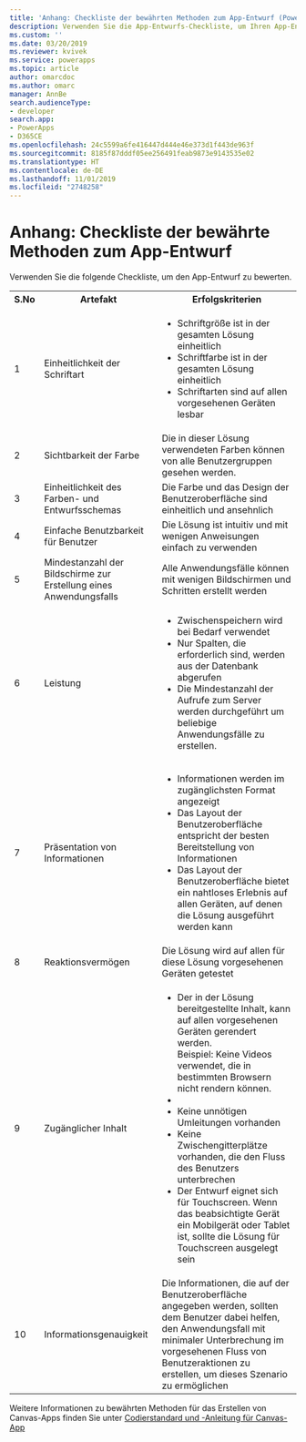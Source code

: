 ```yaml
---
title: 'Anhang: Checkliste der bewährten Methoden zum App-Entwurf (PowerApps) | Microsoft-Dokumentation'
description: Verwenden Sie die App-Entwurfs-Checkliste, um Ihren App-Entwurf in PowerApps zu bewerten.
ms.custom: ''
ms.date: 03/20/2019
ms.reviewer: kvivek
ms.service: powerapps
ms.topic: article
author: omarcdoc
ms.author: omarc
manager: AnnBe
search.audienceType:
- developer
search.app:
- PowerApps
- D365CE
ms.openlocfilehash: 24c5599a6fe416447d444e46e373d1f443de963f
ms.sourcegitcommit: 8185f87dddf05ee256491feab9873e9143535e02
ms.translationtype: HT
ms.contentlocale: de-DE
ms.lasthandoff: 11/01/2019
ms.locfileid: "2748258"
---
```

# <a name="appendix-app-design-best-practices-checklist"></a>Anhang: Checkliste der bewährte Methoden zum App-Entwurf

Verwenden Sie die folgende Checkliste, um den App-Entwurf zu bewerten. 

<table>
<tbody>
<tr>
<th>S.No</th>
<th>Artefakt</th>
<th>Erfolgskriterien</th>
</tr>
<tr>
<td>1</td>
<td>Einheitlichkeit der Schriftart</td>
<td><ul>
<li>Schriftgröße ist in der gesamten Lösung einheitlich</li>
<li>Schriftfarbe ist in der gesamten Lösung einheitlich</li>
<li>Schriftarten sind auf allen vorgesehenen Geräten lesbar</li>
</ul>
</td>
</tr>
<tr>
<td>2</td>
<td>Sichtbarkeit der Farbe</td>
<td>Die in dieser Lösung verwendeten Farben können von alle Benutzergruppen gesehen werden.</td>
</tr>
<tr>
<td>3</td>
<td> Einheitlichkeit des Farben- und Entwurfsschemas </td>
<td>Die Farbe und das Design der Benutzeroberfläche sind einheitlich und ansehnlich</td>
</tr>
<tr>
<td>4</td>
<td>Einfache Benutzbarkeit für Benutzer</td>
<td>Die Lösung ist intuitiv und mit wenigen Anweisungen einfach zu verwenden</td>
</tr>
<tr>
<td>5</td>
<td>Mindestanzahl der Bildschirme zur Erstellung eines Anwendungsfalls</td>
<td>Alle Anwendungsfälle können mit wenigen Bildschirmen und Schritten erstellt werden</td>
</tr>
<tr>
<td>6</td>
<td>Leistung</td>
<td>
<ul>
<li>Zwischenspeichern wird bei Bedarf verwendet</li>
<li>Nur Spalten, die erforderlich sind, werden aus der Datenbank abgerufen</li>
<li>Die Mindestanzahl der Aufrufe zum Server werden durchgeführt um beliebige</li>
Anwendungsfälle zu erstellen.
</ul>
</td>
</tr>
<tr>
<td>7</td>
<td>Präsentation von Informationen</td>
<td>
<ul>
<li>Informationen werden im zugänglichsten Format angezeigt</li>
<li>Das Layout der Benutzeroberfläche entspricht der besten Bereitstellung von Informationen</li>
<li>Das Layout der Benutzeroberfläche bietet ein nahtloses Erlebnis auf allen Geräten, auf denen die Lösung ausgeführt werden kann</li>
</ul>
</td>
</tr>
<tr>
<td>8</td>
<td>Reaktionsvermögen</td>
<td>Die Lösung wird auf allen für diese Lösung vorgesehenen Geräten getestet</td>
</tr>
<tr>
<td>9</td>
<td>Zugänglicher Inhalt</td>
<td>
<ul>
<li>Der in der Lösung bereitgestellte Inhalt, kann auf allen vorgesehenen Geräten gerendert werden.<br/>Beispiel: Keine Videos verwendet, die in bestimmten Browsern nicht rendern können.<li>
<li>Keine unnötigen Umleitungen vorhanden</li>
<li>Keine Zwischengitterplätze vorhanden, die den Fluss des Benutzers unterbrechen</li>
<li>Der Entwurf eignet sich für Touchscreen. Wenn das beabsichtigte Gerät ein Mobilgerät oder Tablet ist, sollte die Lösung für Touchscreen ausgelegt sein</li>
</ul>
</td>
</tr>
<tr>
<td>10</td>
<td>Informationsgenauigkeit</td>
<td>Die Informationen, die auf der Benutzeroberfläche angegeben werden, sollten dem Benutzer dabei helfen, den Anwendungsfall mit minimaler Unterbrechung im vorgesehenen Fluss von Benutzeraktionen zu erstellen, um dieses Szenario zu ermöglichen</td>
</tr>
</tbody>
</table>


Weitere Informationen zu bewährten Methoden für das Erstellen von Canvas-Apps finden Sie unter [Codierstandard und -Anleitung für Canvas-App](https://aka.ms/powerappscanvasguidelines)

  




  

